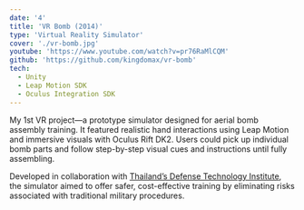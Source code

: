 ```yaml
---
date: '4'
title: 'VR Bomb (2014)'
type: 'Virtual Reality Simulator'
cover: './vr-bomb.jpg'
youtube: 'https://www.youtube.com/watch?v=pr76RaMlCQM'
github: 'https://github.com/kingdomax/vr-bomb'
tech:
  - Unity
  - Leap Motion SDK
  - Oculus Integration SDK
---
```


My 1st VR project—a prototype simulator designed for aerial bomb assembly training. It featured realistic hand interactions using Leap Motion and immersive visuals with Oculus Rift DK2. Users could pick up individual bomb parts and follow step-by-step visual cues and instructions until fully assembling.

Developed in collaboration with [Thailand’s Defense Technology Institute](https://www.dti.or.th/index.php), the simulator aimed to offer safer, cost-effective training by eliminating risks associated with traditional military procedures.
